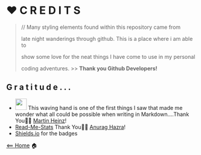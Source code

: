 # ❤️ C R E D I T S

> // Many styling elements found within this repository came from
>
> late night wanderings through github. This is a place where i am able to
>
> show some love for the neat things I have come to use in my personal
>
> coding adventures.  >> **Thank you Github Developers!**

## G r a t i t u d e . . .

+ <img src="https://raw.githubusercontent.com/MartinHeinz/MartinHeinz/master/wave.gif" width="30px"> This waving hand is one of the first things I saw that made me wonder what all  could be possible when writing in Markdown....Thank You🙏🏾 [Martin Heinz](https://github.com/MartinHeinz)!
+ [Read-Me-Stats](https://github.com/anuraghazra/github-readme-stats#github-extra-pins) Thank You🙏🏾 [Anurag Hazra](https://github.com/anuraghazra)!
+ [Shields.io](https://shields.io/) for the badges


[<== Home](README.md) 🏠
